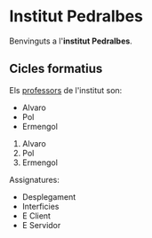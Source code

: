# Institut Pedralbes
Benvinguts a l'**institut Pedralbes**.
## Cicles formatius 
Els [professors](https://www.institutpedralbes.cat/) de l'institut son:
- Alvaro
- Pol
- Ermengol

1. Alvaro
2. Pol
3. Ermengol

Assignatures:
- Desplegament
- Interficies
- E Client
- E Servidor